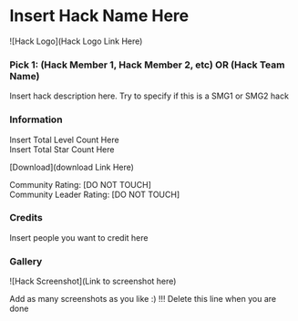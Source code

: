 # Insert Hack Name Here
![Hack Logo](Hack Logo Link Here)
### Pick 1: (Hack Member 1, Hack Member 2, etc) OR (Hack Team Name)

Insert hack description here. Try to specify if this is a SMG1 or SMG2 hack

### Information
Insert Total Level Count Here<br/>
Insert Total Star Count Here

[Download](download Link Here)

Community Rating: [DO NOT TOUCH]<br/>
Community Leader Rating: [DO NOT TOUCH]

### Credits
Insert people you want to credit here

### Gallery
![Hack Screenshot](Link to screenshot here)

Add as many screenshots as you like :) !!! Delete this line when you are done
